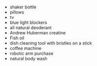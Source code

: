 - shaker bottle
- pillows
- tv
- blue light blockers
- all natural deoderant
- Andrew Huberman creatine
- Fish oil
- dish cleaning tool with bristles on a stick
- coffee machine
- robotic arm purchase
- natural body wash